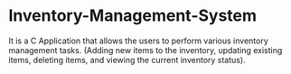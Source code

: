 # Inventory-Management-System
It is a C Application that allows the users to perform various inventory management tasks. (Adding new items to the inventory, updating existing items, deleting items, and viewing the current inventory status).
